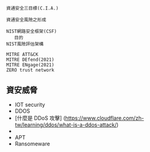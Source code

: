 #
```
資通安全三目標(C.I.A.)

資通安全風險之形成

NIST網路安全框架(CSF)
   目的
NIST風險評估架構

MITRE ATT&CK
MITRE DEfend(2021)
MITRE ENgage(2021)
ZERO trust network
```
## 資安威脅
- IOT security
- DDOS
- [什麼是 DDoS 攻擊] (https://www.cloudflare.com/zh-tw/learning/ddos/what-is-a-ddos-attack/)
- 
- APT
- Ransomeware
